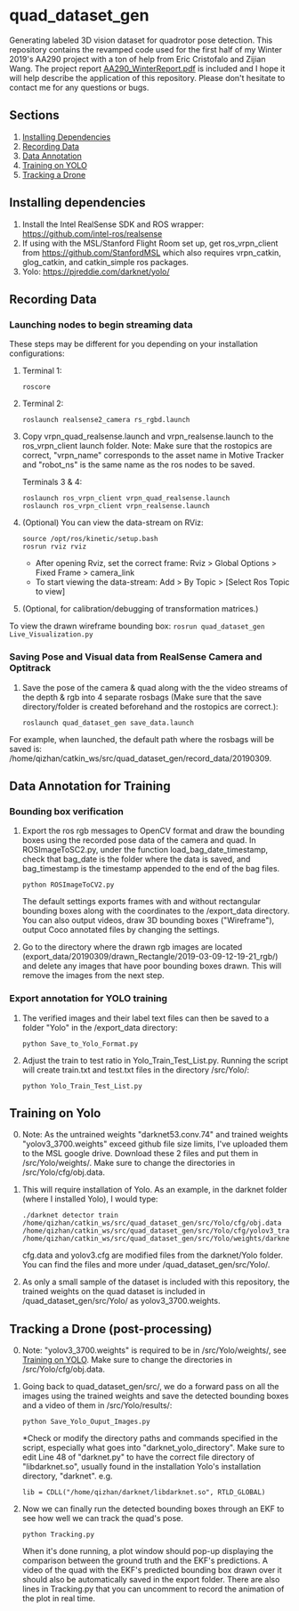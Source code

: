 # quad_dataset_gen
Generating labeled 3D vision dataset for quadrotor pose detection. This repository contains the revamped code used for the first half of my Winter 2019's AA290 project with a ton of help from Eric Cristofalo and Zijian Wang. The project report [AA290_WinterReport.pdf](AA290_WinterReport.pdf) is included and I hope it will help describe the application of this repository. Please don't hesitate to contact me for any questions or bugs.

## Sections
1. [Installing Dependencies](#installing-dependencies)
2. [Recording Data](#recording-data)
3. [Data Annotation](#data-annotation)
4. [Training on YOLO](#training-on-yolo)
5. [Tracking a Drone](#tracking-a-drone)

## Installing dependencies
1. Install the Intel RealSense SDK and ROS wrapper: https://github.com/intel-ros/realsense
2. If using with the MSL/Stanford Flight Room set up, get ros_vrpn_client from https://github.com/StanfordMSL which also requires vrpn_catkin, glog_catkin, and catkin_simple ros packages.
3. Yolo: https://pjreddie.com/darknet/yolo/

## Recording Data
### Launching nodes to begin streaming data
These steps may be different for you depending on your installation configurations:
1. Terminal 1:
	```
	roscore
	```
2. Terminal 2:
	```
	roslaunch realsense2_camera rs_rgbd.launch
	```
3. Copy vrpn_quad_realsense.launch and vrpn_realsense.launch to the ros_vrpn_client launch folder. Note: Make sure that the rostopics are correct, "vrpn_name" corresponds to the asset name in Motive Tracker and "robot_ns" is the same name as the ros nodes to be saved.

	Terminals 3 & 4:
	```
	roslaunch ros_vrpn_client vrpn_quad_realsense.launch
	roslaunch ros_vrpn_client vrpn_realsense.launch
	```
4. (Optional) You can view the data-stream on RViz:

	```
	source /opt/ros/kinetic/setup.bash
	rosrun rviz rviz
	```
	- After opening Rviz, set the correct frame: Rviz > Global Options > Fixed Frame > camera_link
	- To start viewing the data-stream: Add > By Topic > [Select Ros Topic to view]

5. (Optional, for calibration/debugging of transformation matrices.)

 To view the drawn wireframe bounding box:
	```
	rosrun quad_dataset_gen Live_Visualization.py
	```

### Saving Pose and Visual data from RealSense Camera and Optitrack
1. Save the pose of the camera & quad along with the the video streams of the depth & rgb into 4 separate rosbags (Make sure that the save directory/folder is created beforehand and the rostopics are correct.):

	```
	roslaunch quad_dataset_gen save_data.launch
	```
For example, when launched, the default path where the rosbags will be saved is: /home/qizhan/catkin_ws/src/quad_dataset_gen/record_data/20190309.

## Data Annotation for Training
### Bounding box verification
1. Export the ros rgb messages to OpenCV format and draw the bounding boxes using the recorded pose data of the camera and quad. In ROSImageToSC2.py, under the function load_bag_date_timestamp, check that bag_date is the folder where the data is saved, and bag_timestamp is the timestamp appended to the end of the bag files.

	```
	python ROSImageToCV2.py
	```
	The default settings exports frames with and without rectangular bounding boxes along with the coordinates to the /export_data directory. You can also output videos, draw 3D bounding boxes ("Wireframe"), output Coco annotated files by changing the settings.

2. Go to the directory where the drawn rgb images are located (export_data/20190309/drawn_Rectangle/2019-03-09-12-19-21_rgb/) and delete any images that have poor bounding boxes drawn. This will remove the images from the next step.

### Export annotation for YOLO training
1. The verified images and their label text files can then be saved to a folder "Yolo" in the /export_data directory:
	```
	python Save_to_Yolo_Format.py
	```
2. Adjust the train to test ratio in Yolo_Train_Test_List.py. Running the script will create train.txt and test.txt files in the directory /src/Yolo/:
	```
	python Yolo_Train_Test_List.py
	```

## Training on Yolo
0. Note: As the untrained weights "darknet53.conv.74" and trained weights "yolov3_3700.weights" exceed github file size limits, I've uploaded them to the MSL google drive. Download these 2 files and put them in /src/Yolo/weights/. Make sure to change the directories in /src/Yolo/cfg/obj.data.

1. This will require installation of Yolo. As an example, in the darknet folder (where I installed Yolo), I would type:
	```
	./darknet detector train /home/qizhan/catkin_ws/src/quad_dataset_gen/src/Yolo/cfg/obj.data /home/qizhan/catkin_ws/src/quad_dataset_gen/src/Yolo/cfg/yolov3_train.cfg /home/qizhan/catkin_ws/src/quad_dataset_gen/src/Yolo/weights/darknet53.conv.74
	```
	cfg.data and yolov3.cfg are modified files from the darknet/Yolo folder. You can find the files and more under /quad_dataset_gen/src/Yolo/.

2. As only a small sample of the dataset is included with this repository, the trained weights on the quad dataset is included in /quad_dataset_gen/src/Yolo/ as yolov3_3700.weights.

## Tracking a Drone (post-processing)
0. Note: "yolov3_3700.weights" is required to be in /src/Yolo/weights/, see [Training on YOLO](#training-on-yolo). Make sure to change the directories in /src/Yolo/cfg/obj.data.

1. Going back to quad_dataset_gen/src/, we do a forward pass on all the images using the trained weights and save the detected bounding boxes and a video of them in /src/Yolo/results/:
	```
	python Save_Yolo_Ouput_Images.py
	```
	*Check or modify the directory paths and commands specified in the script, especially what goes into "darknet_yolo_directory". Make sure to edit Line 48 of "darknet.py" to have the correct file directory of "libdarknet.so", usually found in the installation Yolo's installation directory, "darknet". e.g. 
	```
	lib = CDLL("/home/qizhan/darknet/libdarknet.so", RTLD_GLOBAL)
	```

2. Now we can finally run the detected bounding boxes through an EKF to see how well we can track the quad's pose.
	```
	python Tracking.py
	```
	When it's done running, a plot window should pop-up displaying the comparison between the ground truth and the EKF's predictions. A video of the quad with the EKF's predicted bounding box drawn over it should also be automatically saved in the export folder. There are also lines in Tracking.py that you can uncomment to record the animation of the plot in real time.
